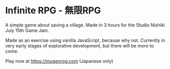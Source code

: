 # Infinite RPG - 無限RPG

A simple game about saving a village. Made in 3 hours for the Studio Nishiki July 15th Game Jam.

Made as an exercise using vanilla JavaScript, because why not. Currently in very early stages of explorative development, but there will be more to come.

Play now at https://mugenrpg.com (Japanese only)

